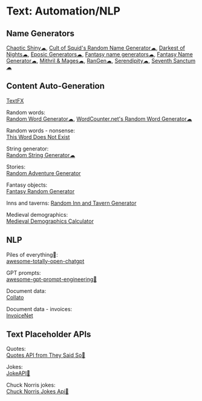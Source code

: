 # Text: Automation/NLP

## Name Generators

[Chaotic Shiny☁](https://www.chaoticshiny.com/),
[Cult of Squid's Random Name Generator☁](https://squid.org/rpg-random-generator),
[Darkest of Nights☁](https://www.darkestofnights.com/gens.php),
[Eposic Generators☁](https://www.trollmystic.com/pub/category/generators/),
[Fantasy name generators☁](https://www.fantasynamegenerators.com/),
[Fantasy Name Generator☁](https://donjon.bin.sh/fantasy/name/),
[Mithril & Mages☁](https://www.mithrilandmages.com/),
[RanGen☁](https://www.rangen.co.uk/),
[Serendipity☁](https://nine.frenchboys.net/),
[Seventh Sanctum☁](https://www.seventhsanctum.com/)

## Content Auto-Generation

[TextFX](https://textfx.withgoogle.com/)

Random words:  
[Random Word Generator☁](https://commentpicker.com/random-word-generator.php),
[WordCounter.net's Random Word Generator☁](https://wordcounter.net/random-word-generator)

Random words - nonsense:  
[This Word Does Not Exist](https://www.thisworddoesnotexist.com/)

String generator:  
[Random String Generator☁](https://commentpicker.com/string-generator.php)

Stories:  
[Random Adventure Generator](https://donjon.bin.sh/fantasy/adventure/)

Fantasy objects:  
[Fantasy Random Generator](https://donjon.bin.sh/fantasy/random/)

Inns and taverns:
[Random Inn and Tavern Generator](https://donjon.bin.sh/fantasy/inn/)

Medieval demographics:  
[Medieval Demographics Calculator](https://donjon.bin.sh/fantasy/demographics/)

## NLP

Piles of everything💩:  
[awesome-totally-open-chatgpt](https://github.com/nichtdax/awesome-totally-open-chatgpt)

GPT prompts:  
[awesome-gpt-prompt-engineering💩](https://github.com/snwfdhmp/awesome-gpt-prompt-engineering)

Document data:  
[Collato](https://collato.com/)

Document data - invoices:  
[InvoiceNet](https://github.com/naiveHobo/InvoiceNet)

## Text Placeholder APIs

Quotes:  
[Quotes API from They Said So🔌](https://theysaidso.com/api/)

Jokes:  
[JokeAPI🔌](https://jokeapi.dev/)

Chuck Norris jokes:  
[Chuck Norris Jokes Api🔌](https://api.chucknorris.io/)
